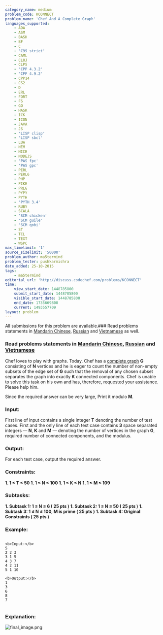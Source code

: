 ```yaml
---
category_name: medium
problem_code: KCONNECT
problem_name: 'Chef And A Complete Graph'
languages_supported:
    - ADA
    - ASM
    - BASH
    - BF
    - C
    - 'C99 strict'
    - CAML
    - CLOJ
    - CLPS
    - 'CPP 4.3.2'
    - 'CPP 4.9.2'
    - CPP14
    - CS2
    - D
    - ERL
    - FORT
    - FS
    - GO
    - HASK
    - ICK
    - ICON
    - JAVA
    - JS
    - 'LISP clisp'
    - 'LISP sbcl'
    - LUA
    - NEM
    - NICE
    - NODEJS
    - 'PAS fpc'
    - 'PAS gpc'
    - PERL
    - PERL6
    - PHP
    - PIKE
    - PRLG
    - PYPY
    - PYTH
    - 'PYTH 3.4'
    - RUBY
    - SCALA
    - 'SCM chicken'
    - 'SCM guile'
    - 'SCM qobi'
    - ST
    - TCL
    - TEXT
    - WSPC
max_timelimit: '1'
source_sizelimit: '50000'
problem_author: ma5termind
problem_tester: pushkarmishra
date_added: 25-10-2015
tags:
    - ma5termind
editorial_url: 'http://discuss.codechef.com/problems/KCONNECT'
time:
    view_start_date: 1448785800
    submit_start_date: 1448785800
    visible_start_date: 1448785800
    end_date: 1735669800
    current: 1493557709
layout: problem
---
```

All submissions for this problem are available.###  Read problems statements in [Mandarin Chinese](http://www.codechef.com/download/translated/LTIME31/mandarin/SVNTR.pdf), [Russian](http://www.codechef.com/download/translated/LTIME31/russian/SVNTR.pdf) and [Vietnamese](http://www.codechef.com/download/translated/LTIME31/vietnamese/SVNTR.pdf) as well.

###  Read problems statements in [Mandarin Chinese](http://www.codechef.com/download/translated/LTIME30/mandarin/KCONNECT.pdf), [Russian](http://www.codechef.com/download/translated/LTIME30/russian/KCONNECT.pdf) and [Vietnamese](http://www.codechef.com/download/translated/LTIME30/vietnamese/KCONNECT.pdf)

Chef loves to play with graphs. Today, Chef has a [complete graph](https://en.wikipedia.org/wiki/Complete_graph) **G** consisting of **N** vertices and he is eager to count the number of non-empty subsets of the edge set of **G** such that the removal of any chosen subset separates the graph into exactly **K** connected components. Chef is unable to solve this task on his own and has, therefore, requested your assistance. Please help him.

Since the required answer can be very large, Print it modulo **M**.

### Input:

First line of input contains a single integer **T** denoting the number of test cases. First and the only line of each test case contains **3** space separated integers — **N**, **K** and **M** — denoting the number of vertices in the graph **G**, required number of connected components, and the modulus.

### Output:

For each test case, output the required answer.

### Constraints:

**1. 1 ≤ T ≤ 50** **1. 1 ≤ N ≤ 100** **1. 1 ≤ K ≤ N** **1. 1 ≤ M ≤ 109** 
### Subtasks:

**1. Subtask 1: 1 ≤ N ≤ 6 ( 25 pts )** **1. Subtask 2: 1 ≤ N ≤ 50 ( 25 pts )** **1. Subtask 3: 1 ≤ N ≤ 100, M is prime ( 25 pts )** **1. Subtask 4: Original Constraints ( 25 pts )** 
### Example:

```

<b>Input:</b>
5
2 2 3
3 1 5
4 3 7
4 2 11
5 1 10

<b>Output:</b>
1
3
6
8
7


```
### Explanation:

![](https://s3.amazonaws.com/hr-challenge-images/3194/1448608384-4e93622266-final_image.png "final_image.png")